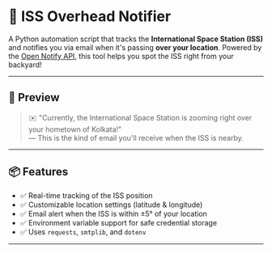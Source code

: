 # 🌌 ISS Overhead Notifier

A Python automation script that tracks the **International Space Station (ISS)** and notifies you via email when it's passing **over your location**. Powered by the [Open Notify API](http://api.open-notify.org/), this tool helps you spot the ISS right from your backyard!

---

## 📸 Preview

> ✉️ "Currently, the International Space Station is zooming right over your hometown of Kolkata!"  
> — This is the kind of email you'll receive when the ISS is nearby.

---

## 📦 Features

- ✅ Real-time tracking of the ISS position
- ✅ Customizable location settings (latitude & longitude)
- ✅ Email alert when the ISS is within ±5° of your location
- ✅ Environment variable support for safe credential storage
- ✅ Uses `requests`, `smtplib`, and `dotenv`

---



